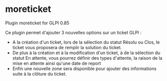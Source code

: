 # moreticket
Plugin moreticket for GLPI 0.85


Ce plugin permet d'ajouter 3 nouvelles options sur un ticket GLPI :

* A la création d'un ticket, lors de la sélection du statut Résolu ou Clos, le ticket vous proposera de remplir la solution du ticket.
* De plus à la création et à la modification d'un ticket, à de la sélection du statut En attente, vous pourrez définir des types d'attente, la raison de la mise en attente ainsi qu'une date de report
* Enfin une nouvelle zone sera disponible pour ajouter des informations suite à la clôture du ticket.
